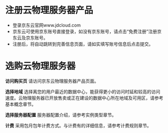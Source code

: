 # 注册云物理服务器产品

- 登录京东云官网www.jdcloud.com
- 京东云可使用京东账号直接登录，如没有京东账号，请点击“免费注册”注册京东云及京东账号。
- 注册后，将自动跳转到完善信息页面，请如实填写账号信息后点击提交。

# 选购云物理服务器

**访问购买页** 
请访问京东云物理服务器产品页面。

**选择地域** 
选择离您的用户最近的数据中心，能获得更小的访问时延和较高的访问速度。云物理服务器已开放售卖或正在建设的数据中心所在地域及可用区，请参考基本概念章节。

**选择服务器配置** 
服务器配置介绍，请参考实例类型章节。

**计费** 
采用包月包年计费方式。与计费有的详细信息，请参考计费规则章节。
